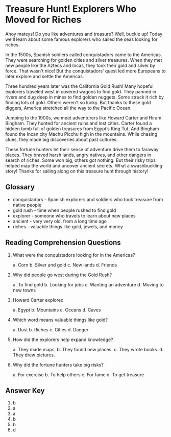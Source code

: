 # Treasure Hunt! Explorers Who Moved for Riches

Ahoy mateys! Do you like adventures and treasure? Well, buckle up! Today we'll learn about some famous explorers who sailed the seas looking for riches.

In the 1500s, Spanish soldiers called conquistadors came to the Americas. They were searching for golden cities and silver treasures. When they met new people like the Aztecs and Incas, they took their gold and silver by force. That wasn't nice! But the conquistadors’ quest led more Europeans to later explore and settle the Americas.

Three hundred years later was the California Gold Rush! Many hopeful explorers traveled west in covered wagons to find gold. They panned in rivers and dug deep in mines to find golden nuggets. Some struck it rich by finding lots of gold. Others weren't so lucky. But thanks to these gold diggers, America stretched all the way to the Pacific Ocean.

Jumping to the 1900s, we meet adventurers like Howard Carter and Hiram Bingham. They hunted for ancient ruins and lost cities. Carter found a hidden tomb full of golden treasures from Egypt’s King Tut. And Bingham found the Incan city Machu Picchu high in the mountains. While chasing clues, they made big discoveries about past cultures.

These fortune hunters let their sense of adventure drive them to faraway places. They braved harsh lands, angry natives, and other dangers in search of riches. Some won big, others got nothing. But their risky trips helped map the world and uncover ancient secrets. What a swashbuckling story! Thanks for sailing along on this treasure hunt through history!

## Glossary

- conquistadors - Spanish explorers and soldiers who took treasure from native people
- gold rush - time when people rushed to find gold
- explorer - someone who travels to learn about new places
- ancient - very very old, from a long time ago
- riches - valuable things like gold, jewels, and money

## Reading Comprehension Questions

1. What were the conquistadors looking for in the Americas?

   a. Corn
   b. Silver and gold
   c. New lands
   d. Friends

2. Why did people go west during the Gold Rush?

   a. To find gold
   b. Looking for jobs
   c. Wanting an adventure
   d. Moving to new towns

3. Howard Carter explored

   a. Egypt
   b. Mountains
   c. Oceans
   d. Caves

4. Which word means valuable things like gold?

   a. Dust
   b. Riches
   c. Cities
   d. Danger

5. How did the explorers help expand knowledge?

   a. They made maps.
   b. They found new places.
   c. They wrote books.
   d. They drew pictures.

6. Why did the fortune hunters take big risks?

   a. For exercise
   b. To help others
   c. For fame
   d. To get treasure

## Answer Key

1. b
2. a
3. a
4. b
5. b
6. d
